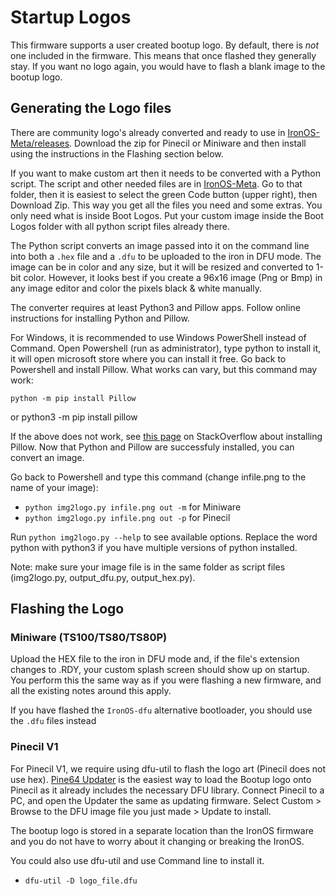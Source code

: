 # Startup Logos

This firmware supports a user created bootup logo.
By default, there is _not_ one included in the firmware. This means that once flashed they generally stay. If you want no logo again, you would have to flash a blank image to the bootup logo. 

## Generating the Logo files

There are community logo's already converted and ready to use in [IronOS-Meta/releases](https://github.com/Ralim/IronOS-Meta/releases).
Download the zip for Pinecil or Miniware and then install using the instructions in the Flashing section below.

If you want to make custom art then it needs to be converted with a Python script. The script and other needed files are in [IronOS-Meta](https://github.com/Ralim/IronOS-Meta/). Go to that folder, then it is easiest to select the green Code button (upper right), then Download Zip. This way you get all the files you need and some extras. You only need what is inside Boot Logos. Put your custom image inside the Boot Logos folder with all python script files already there.

The Python script converts an image passed into it on the command line into both a `.hex` file and a `.dfu` to be uploaded to the iron in DFU mode. The image can be in color and any size, but it will be resized and converted to 1-bit color. However, it looks best if you create a 96x16 image (Png or Bmp) in any image editor and color the pixels black & white manually.

The converter requires at least Python3 and Pillow apps. Follow online instructions for installing Python and Pillow.

For Windows, it is recommended to use Windows PowerShell instead of Command.
Open Powershell (run as administrator), type python to install it, it will open microsoft store where you can install it free.
Go back to Powershell and install Pillow. What works can vary, but this command may work:

    python -m pip install Pillow
or 
    python3 -m pip install pillow

If the above does not work, see [this page](https://stackoverflow.com/a/20061019/6705343) on StackOverflow about installing Pillow.
Now that Python and Pillow are successfuly installed, you can convert an image.

Go back to Powershell and type this command (change infile.png to the name of your image):

- `python img2logo.py infile.png out -m`  for Miniware
- `python img2logo.py infile.png out -p`  for Pinecil

Run `python img2logo.py --help` to see available options. Replace the word python with python3 if you have multiple versions of python installed. 

Note: make sure your image file is in the same folder as script files (img2logo.py, output_dfu.py, output_hex.py).

## Flashing the Logo

### Miniware (TS100/TS80/TS80P)

Upload the HEX file to the iron in DFU mode and, if the file's extension changes to .RDY, your custom splash screen should show up on startup.
You perform this the same way as if you were flashing a new firmware, and all the existing notes around this apply.

If you have flashed the `IronOS-dfu` alternative bootloader, you should use the `.dfu` files instead

### Pinecil V1

For Pinecil V1, we require using dfu-util to flash the logo art (Pinecil does not use hex).
[Pine64 Updater](https://github.com/pine64/pine64_updater/releases) is the easiest way to load the Bootup logo onto Pinecil as it already includes the necessary DFU library. Connect Pinecil to a PC, and open the Updater the same as updating firmware.
  Select Custom > Browse to the DFU image file you just made > Update to install.

The bootup logo is stored in a separate location than the IronOS firmware and you do not have to worry about it changing or breaking the IronOS.

You could also use dfu-util and use Command line to install it.

- `dfu-util -D logo_file.dfu`
